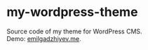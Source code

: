 # my-wordpress-theme
Source code of my theme for WordPress CMS.<br>
Demo: <a href="https://emilgadzhiyev.me/">emilgadzhiyev.me</a>.<br>